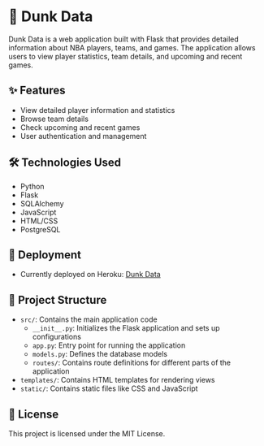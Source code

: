 # 🏀 Dunk Data

Dunk Data is a web application built with Flask that provides detailed information about NBA players, teams, and games. The application allows users to view player statistics, team details, and upcoming and recent games.

## ✨ Features

- View detailed player information and statistics
- Browse team details
- Check upcoming and recent games
- User authentication and management

## 🛠️ Technologies Used

- Python
- Flask
- SQLAlchemy
- JavaScript
- HTML/CSS
- PostgreSQL

## 🚀 Deployment

- Currently deployed on Heroku: [Dunk Data](https://dunk-data-583d9231ef89.herokuapp.com/)

## 📁 Project Structure

- `src/`: Contains the main application code
  - `__init__.py`: Initializes the Flask application and sets up configurations
  - `app.py`: Entry point for running the application
  - `models.py`: Defines the database models
  - `routes/`: Contains route definitions for different parts of the application
- `templates/`: Contains HTML templates for rendering views
- `static/`: Contains static files like CSS and JavaScript

## 📄 License

This project is licensed under the MIT License.